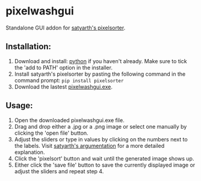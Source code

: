 # pixelwashgui
Standalone GUI addon for [satyarth's pixelsorter](https://github.com/satyarth/pixelsort/).

## Installation:

1) Download and install: [python](https://www.python.org/ftp/python/3.11.4/python-3.11.4-amd64.exe) if you haven't already. Make sure to tick the 'add to PATH' option in the installer.
2) Install satyarth's pixelsorter by pasting the following command in the command prompt: `pip install pixelsorter`
3) Download the lastest [pixelwashgui.exe](https://github.com/Delamox/pixelwashgui/releases).

## Usage:

1) Open the downloaded pixelwashgui.exe file.
2) Drag and drop either a .jpg or a .png image or select one manually by clicking the 'open file' button.
3) Adjust the sliders or type in values by clicking on the numbers next to the labels. Visit [satyarth's argumentation](https://github.com/satyarth/pixelsort/) for a more detailed explanation.
4) Click the 'pixelsort' button and wait until the generated image shows up.
5) Either click the 'save file' button to save the currently displayed image or adjust the sliders and repeat step 4.
